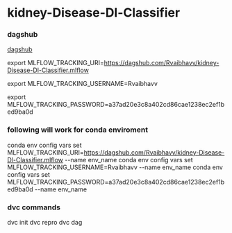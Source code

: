 # kidney-Disease-Dl-Classifier

### dagshub
[dagshub](https://dagshub.com/)

export MLFLOW_TRACKING_URI=https://dagshub.com/Rvaibhavv/kidney-Disease-Dl-Classifier.mlflow 

export MLFLOW_TRACKING_USERNAME=Rvaibhavv 

export MLFLOW_TRACKING_PASSWORD=a37ad20e3c8a402cd86cae1238ec2ef1bed9ba0d 


### following will work for conda enviroment
conda env config vars set MLFLOW_TRACKING_URI=https://dagshub.com/Rvaibhavv/kidney-Disease-Dl-Classifier.mlflow --name env_name
conda env config vars set MLFLOW_TRACKING_USERNAME=Rvaibhavv --name env_name
conda env config vars set MLFLOW_TRACKING_PASSWORD=a37ad20e3c8a402cd86cae1238ec2ef1bed9ba0d --name env_name


### dvc commands
dvc init
dvc repro 
dvc dag